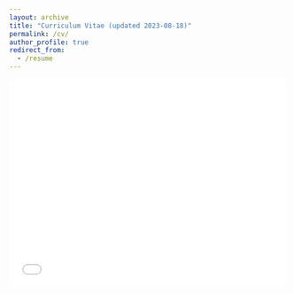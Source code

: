 ```yaml
---
layout: archive
title: "Curriculum Vitae (updated 2023-08-18)"
permalink: /cv/
author_profile: true
redirect_from:
  - /resume
---
```


<embed src="/files/2023-08-18 CV.pdf" width="500" height="375" 
 type="application/pdf">

